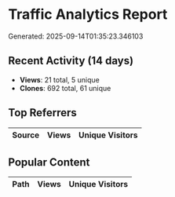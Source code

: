 # Traffic Analytics Report

Generated: 2025-09-14T01:35:23.346103

## Recent Activity (14 days)

- **Views**: 21 total, 5 unique
- **Clones**: 692 total, 61 unique

## Top Referrers

| Source | Views | Unique Visitors |
|--------|-------|-----------------|

## Popular Content

| Path | Views | Unique Visitors |
|------|-------|------------------|
